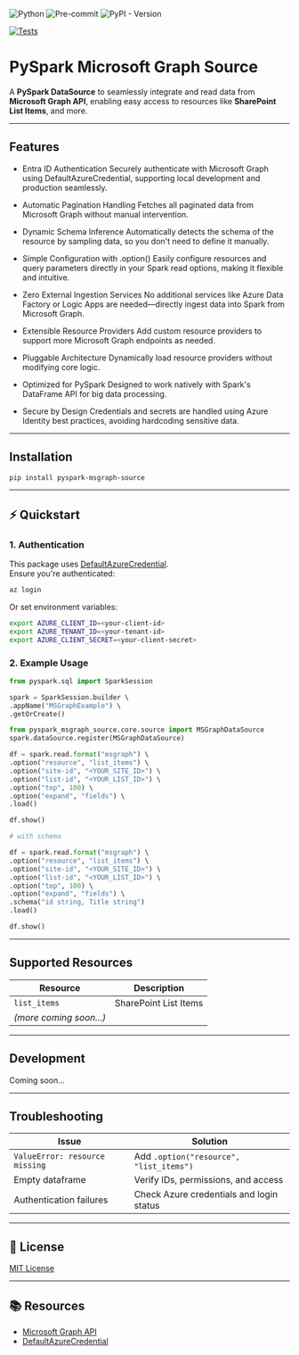 ![Python](https://img.shields.io/badge/python-3.11%2B-blue)
![Pre-commit](https://img.shields.io/badge/pre--commit-enabled-brightgreen)
![PyPI - Version](https://img.shields.io/pypi/v/pyspark_msgraph_source)

[![Tests](https://github.com/geekwhocodes/pyspark-msgraph-source/actions/workflows/publish-to-pypi.yml/badge.svg?branch=main)](https://github.com/geekwhocodes/pyspark-msgraph-source/actions/workflows/publish-to-pypi.yml)

# PySpark Microsoft Graph Source

A **PySpark DataSource** to seamlessly integrate and read data from **Microsoft Graph API**, enabling easy access to resources like **SharePoint List Items**, and more.

---

## Features
- Entra ID Authentication
Securely authenticate with Microsoft Graph using DefaultAzureCredential, supporting local development and production seamlessly.

- Automatic Pagination Handling
Fetches all paginated data from Microsoft Graph without manual intervention.

- Dynamic Schema Inference
Automatically detects the schema of the resource by sampling data, so you don't need to define it manually.

- Simple Configuration with .option()
Easily configure resources and query parameters directly in your Spark read options, making it flexible and intuitive.

- Zero External Ingestion Services
No additional services like Azure Data Factory or Logic Apps are needed—directly ingest data into Spark from Microsoft Graph.

- Extensible Resource Providers
Add custom resource providers to support more Microsoft Graph endpoints as needed.

- Pluggable Architecture
Dynamically load resource providers without modifying core logic.

- Optimized for PySpark
Designed to work natively with Spark's DataFrame API for big data processing.

- Secure by Design
Credentials and secrets are handled using Azure Identity best practices, avoiding hardcoding sensitive data.

---

## Installation

```bash
pip install pyspark-msgraph-source
```

---

## ⚡ Quickstart

### 1. Authentication

This package uses [DefaultAzureCredential](https://learn.microsoft.com/en-us/python/api/overview/azure/identity-readme?view=azure-python#defaultazurecredential).  
Ensure you're authenticated:

```bash
az login
```

Or set environment variables:
```bash
export AZURE_CLIENT_ID=<your-client-id>
export AZURE_TENANT_ID=<your-tenant-id>
export AZURE_CLIENT_SECRET=<your-client-secret>
```

### 2. Example Usage

```python
from pyspark.sql import SparkSession

spark = SparkSession.builder \ 
.appName("MSGraphExample") \ 
.getOrCreate()

from pyspark_msgraph_source.core.source import MSGraphDataSource
spark.dataSource.register(MSGraphDataSource)

df = spark.read.format("msgraph") \ 
.option("resource", "list_items") \ 
.option("site-id", "<YOUR_SITE_ID>") \ 
.option("list-id", "<YOUR_LIST_ID>") \ 
.option("top", 100) \ 
.option("expand", "fields") \ 
.load()

df.show()

# with schema

df = spark.read.format("msgraph") \ 
.option("resource", "list_items") \ 
.option("site-id", "<YOUR_SITE_ID>") \ 
.option("list-id", "<YOUR_LIST_ID>") \ 
.option("top", 100) \ 
.option("expand", "fields") \ 
.schema("id string, Title string")
.load()

df.show()

```

---

## Supported Resources

| Resource     | Description                 |
|--------------|-----------------------------|
| `list_items`| SharePoint List Items       |
| *(more coming soon...)* |                 |

---

## Development

Coming soon...

---

## Troubleshooting

| Issue                          | Solution                                     |
|---------------------------------|----------------------------------------------|
| `ValueError: resource missing` | Add `.option("resource", "list_items")`     |
| Empty dataframe                | Verify IDs, permissions, and access         |
| Authentication failures        | Check Azure credentials and login status    |

---

## 📄 License

[MIT License](LICENSE)

---

## 📚 Resources

- [Microsoft Graph API](https://learn.microsoft.com/en-us/graph/overview)
- [DefaultAzureCredential](https://learn.microsoft.com/en-us/python/api/overview/azure/identity-readme?view=azure-python#defaultazurecredential)
